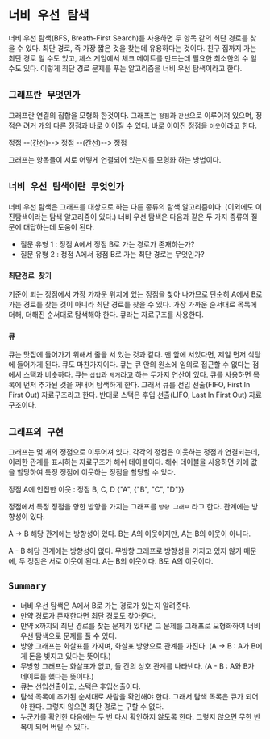 # `너비 우선 탐색`

너비 우선 탐색(BFS, Breath-First Search)를 사용하면 두 항목 같의 최단 경로를 찾을 수 있다.
최단 경로, 즉 가장 짧은 것을 찾는데 유용하다는 것이다.
친구 집까지 가는 최단 경로 일 수도 있고, 체스 게임에서 체크 메이트를 만드는데 필요한 최소한의 수 일 수도 있다.
이렇게 최단 경로 문제를 푸는 알고리즘을 너비 우선 탐색이라고 한다.

## `그래프란 무엇인가`
그래프란 연결의 집합을 모형화 한것이다.
그래프는 `정점`과 `간선`으로 이루어져 있으며, 정점은 려거 개의 다른 정점과 바로 이어질 수 있다.
바로 이어진 정점을 `이웃`이라고 한다.

정점 --(간선)--> 정점 --(간선)--> 정점

그래프는 항목들이 서로 어떻게 연결되어 있는지를 모형화 하는 방법이다.

## `너비 우선 탐색이란 무엇인가`
너비 우선 탐색은 그래프를 대상으로 하는 다른 종류의 탐색 알고리즘이다.
(이외에도 이진탐색이라는 탐색 알고리즘이 있다.)
너비 우선 탐색은 다음과 같은 두 가지 종류의 질문에 대답하는데 도움이 된다.
* 질문 유형 1 : 정점 A에서 정점 B로 가는 경로가 존재하는가?
* 질문 유형 2 : 정점 A에서 정점 B로 가는 최단 경로는 무엇인가?

### `최단경로 찾기`
기준이 되는 정점에서 가장 가까운 위치에 있는 정점을 찾아 나가므로 단순히 A에서 B로 가는 경로를 찾는 것이 아니라 최단 경로를 찾을 수 있다.
가장 가까운 순서대로 목록에 더해, 더해진 순서대로 탐색해야 한다.
큐라는 자료구조를 사용한다.

### `큐`
큐는 맛집에 들어가기 위해서 줄을 서 있는 것과 같다.
맨 앞에 서있다면, 제일 먼저 식당에 들어가게 된다.
큐도 마찬가지이다.
큐는 큐 안의 원소에 임의로 접근할 수 없다는 점에서 스택과 비슷하다.
큐는 `삽입`과 `제거`라고 하는 두가지 연산이 있다.
큐를 사용하면 목록에 먼저 추가된 것을 꺼내어 탐색하게 한다.
그래서 큐를 선입 선출(FIFO, First In First Out) 자료구조라고 한다.
반대로 스택은 후입 선출(LIFO, Last In First Out) 자료구조이다.

## `그래프의 구현`
그래프는 몇 개의 정점으로 이루어져 있다.
각각의 정점은 이웃하는 정점과 연결되는데, 이러한 관계를 표시하는 자료구조가 해쉬 테이블이다.
해쉬 테이블을 사용하면 키에 값을 할당하여 특정 정점에 이웃하는 정점을 할당할 수 있다.

정점 A에 인접한 이웃 : 정점 B, C, D
{"A", {"B", "C", "D"}}

정점에서 특정 정점을 향한 방향을 가지는 그래프를 `방향 그래프` 라고 한다.
관계에는 방향성이 있다.

A -> B
해당 관계에는 방향성이 있다.
B는 A의 이웃이지만, A는 B의 이웃이 아니다.

A - B
해당 관계에는 방향성이 없다.
무방향 그래프로 방향성을 가지고 있지 않기 때문에, 두 정점은 서로 이웃이 된다.
A는 B의 이웃이다.
B도 A의 이웃이다.

## `Summary`
* 너비 우선 탐색은 A에서 B로 가는 경로가 있는지 알려준다.
* 만약 경로가 존재한다면 최단 경로도 찾아준다.
* 만약 x까지의 최단 경로를 찾는 문제가 있다면 그 문제를 그래프로 모형화하여 너비 우선 탐색으로 문제를 풀 수 있다.
* 방향 그래프는 화살표를 가지며, 화살표 방향으로 관계를 가진다. (A -> B : A가 B에게 돈을 빚지고 있다는 뜻이다.)
* 무방향 그래프는 화살표가 없고, 둘 간의 상호 관계를 나타낸다. (A - B : A와 B가 데이트를 했다는 뜻이다.)
* 큐는 선입선출이고, 스택은 후입선출이다.
* 탐색 목록에 추가된 순서대로 사람을 확인해야 한다. 그래서 탐색 목록은 큐가 되어야 한다. 그렇지 않으면 최단 경로는 구할 수 없다.
* 누군가를 확인한 다음에는 두 번 다시 확인하지 않도록 한다. 그렇지 않으면 무한 반복이 되어 버릴 수 있다.
